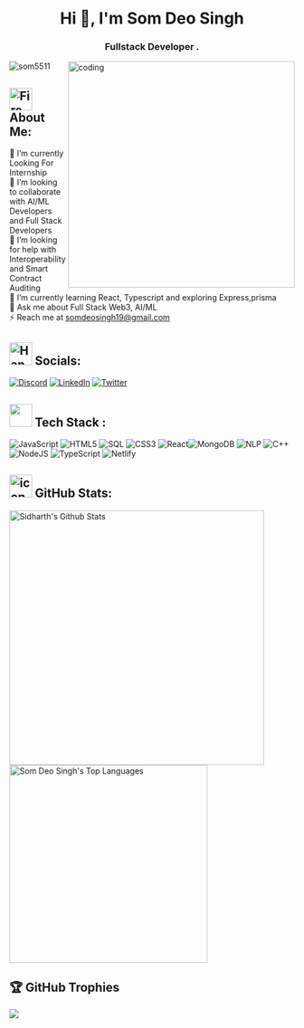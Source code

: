  <h1 align="center">Hi <g-emoji class="g-emoji" alias="wave" fallback-src="https://github.githubassets.com/images/icons/emoji/unicode/1f44b.png">👋</g-emoji>,  I'm Som Deo Singh</h1>
<h3 align="center">Fullstack Developer .</h3>

<img align = "right" alt = coding man width = "400px" src="https://media2.giphy.com/media/qgQUggAC3Pfv687qPC/giphy.gif?cid=ecf05e47f0af47edseaysj8x2nmu22sd7cp99nuoa73be9g7&rid=giphy.gif&ct=g">

<p align="left"> <img src="https://komarev.com/ghpvc/?username=som5511&label=Profile%20views&color=0e75b6&style=flat" alt="som5511" /> </p>

## <img src="https://user-images.githubusercontent.com/74038190/216122041-518ac897-8d92-4c6b-9b3f-ca01dcaf38ee.png" alt="Fire" width="40" /> About Me:
 <g-emoji class="g-emoji" alias="telescope" fallback-src="https://github.githubassets.com/images/icons/emoji/unicode/1f52d.png">🔭</g-emoji> I’m currently Looking For Internship<br><g-emoji class="g-emoji" alias="dancers" fallback-src="https://github.githubassets.com/images/icons/emoji/unicode/1f46f.png">👯</g-emoji> I’m looking to collaborate with AI/ML Developers and Full Stack Developers<br><g-emoji class="g-emoji" alias="handshake" fallback-src="https://github.githubassets.com/images/icons/emoji/unicode/1f91d.png">🤝</g-emoji> I’m looking for help with Interoperability and Smart Contract Auditing<br><g-emoji class="g-emoji" alias="seedling" fallback-src="https://github.githubassets.com/images/icons/emoji/unicode/1f331.png">🌱</g-emoji> I’m currently learning React, Typescript and exploring Express,prisma<br><g-emoji class="g-emoji" alias="speech_balloon" fallback-src="https://github.githubassets.com/images/icons/emoji/unicode/1f4ac.png">💬</g-emoji> Ask me about  Full Stack Web3, AI/ML  <br><g-emoji class="g-emoji" alias="zap" fallback-src="https://github.githubassets.com/images/icons/emoji/unicode/26a1.png">⚡</g-emoji> Reach me at <a href="mailto:somdeosingh19@gmail.com">somdeosingh19@gmail.com</a></p>

##  <img src="https://user-images.githubusercontent.com/74038190/216112957-034e1f8b-5468-4857-8512-9cd2bac35bb6.png" alt="Handshake" width="40" /> Socials:
[![Discord](https://img.shields.io/badge/Discord-%237289DA.svg?logo=discord&logoColor=white)](https://discord.com/channels/@me) [![LinkedIn](https://img.shields.io/badge/LinkedIn-%230077B5.svg?logo=linkedin&logoColor=white)](https://www.linkedin.com/in/sidharth-lohchab/) [![Twitter](https://img.shields.io/badge/Twitter-%231DA1F2.svg?logo=Twitter&logoColor=white)](https://twitter.com/Sidharth161999) 



## <img src='https://user-images.githubusercontent.com/74038190/206662607-d9e7591e-bbf9-42f9-9386-29efc927bc16.gif' width="40"> Tech Stack  :
![JavaScript](https://img.shields.io/badge/javascript-%23323330.svg?style=for-the-badge&logo=javascript&logoColor=%23F7DF1E) ![HTML5](https://img.shields.io/badge/html5-%23E34F26.svg?style=for-the-badge&logo=html5&logoColor=white) ![SQL](https://img.shields.io/badge/SQL-%23363636.svg?style=for-the-badge&logo=sql&logoColor=white) ![CSS3](https://img.shields.io/badge/css3-%231572B6.svg?style=for-the-badge&logo=css3&logoColor=white) ![React](https://img.shields.io/badge/react-%2320232a.svg?style=for-the-badge&logo=react&logoColor=%2361DAFB)![MongoDB](https://img.shields.io/badge/MongoDB-%234ea94b.svg?style=for-the-badge&logo=mongodb&logoColor=white) ![NLP](https://img.shields.io/badge/NLP-%23000000.svg?style=for-the-badge&logo=npm&logoColor=white) ![C++](https://img.shields.io/badge/c++-%2300599C.svg?style=for-the-badge&logo=c%2B%2B&logoColor=white)  ![NodeJS](https://img.shields.io/badge/node.js-6DA55F?style=for-the-badge&logo=node.js&logoColor=white) ![TypeScript](https://img.shields.io/badge/typescript-%23007ACC.svg?style=for-the-badge&logo=typescript&logoColor=white) ![Netlify](https://img.shields.io/badge/netlify-%23000000.svg?style=for-the-badge&logo=netlify&logoColor=#00C7B7)


## <img src="https://user-images.githubusercontent.com/74038190/221857969-f37e1717-1470-4fe4-abb5-88b334cf64ea.png" alt="icon of todo list" width="40" /> GitHub Stats:

<a href="https://github.com/som5511/github-readme-stats"><img alt="Sidharth's Github Stats" src="https://github-readme-stats-sigma-five.vercel.app/api?username=som5511&show_icons=true&count_private=true&theme=react&hide_border=true&bg_color=0D1117" width="450" /></a>
  <a href="https://github.com/som5511/github-readme-stats"><img alt="Som Deo Singh's Top Languages" src="https://github-readme-stats-sigma-five.vercel.app/api/top-langs/?username=som5511&langs_count=8&count_private=true&layout=compact&theme=react&hide_border=true&bg_color=0D1117" width ="350" /></a>



## 🏆 GitHub Trophies
![](https://github-profile-trophy.vercel.app/?username=Sidharth200&theme=dracula&no-frame=true&no-bg=false&margin-w=4)
